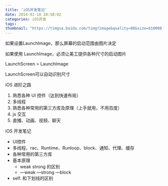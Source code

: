 ```yaml
---
title: 'iOS开发笔记'
date: 2014-01-10 20:58:02
categories: iOS开发
tags:
thumbnail: "https://timgsa.baidu.com/timg?image&quality=80&size=b10000_10000&sec=1515665308&di=c47dba565aa9965eb524c6b306ffce50&src=http://img.zcool.cn/community/0144c457b4f79d0000018c1b26b075.jpg"
---
```


如果设置LaunchImage，那么屏幕的启动范围由图片决定

如果使用 LaunchImage，必须让美工提供各种尺寸的启动图片

LaunchScreen > LaunchImage

LaunchScreen可以自动识别尺寸



iOS 进阶之路

1. 熟悉各种 UI 控件（达到快速布局）
2. 多线程
3. 熟悉各种常用的第三方库及原理（上手就用，不用百度）
4. js 交互
5. 直播、动画、视频、聊天

iOS 开发笔记

* UI控件
* 多线程、rac、Runtime、Runloop、block、通知、代理、缓存
* 各种常用的第三方库
* 基本原理
  * weak strong 的区别
  * —weak —strong —block
* self.  和下划线的区别





